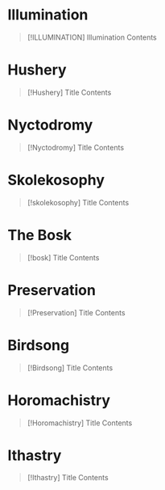 # Illumination
> [!ILLUMINATION] Illumination
> Contents
# Hushery
> [!Hushery] Title
> Contents
# Nyctodromy
> [!Nyctodromy] Title
> Contents
# Skolekosophy
> [!skolekosophy] Title
> Contents
# The Bosk
> [!bosk] Title
> Contents
# Preservation
> [!Preservation] Title
> Contents
# Birdsong
> [!Birdsong] Title
> Contents
# Horomachistry
> [!Horomachistry] Title
> Contents
# Ithastry
> [!Ithastry] Title
> Contents
